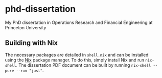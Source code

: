 # phd-dissertation

My PhD dissertation in Operations Research and Financial Engineering
at Princeton University

## Building with Nix

The necessary packages are detailed in `shell.nix` and can be installed using
the [Nix](https://nixos.org/) package manager.
To do this, simply install Nix and run
`nix-shell`.
The dissertation PDF document can be built by running
`nix-shell --pure --run "just"`.
